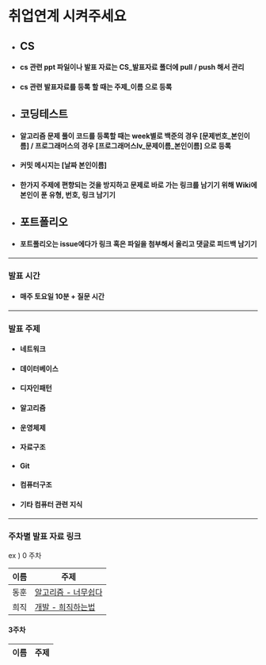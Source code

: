 # 취업연계 시켜주세요

-   ## CS

-   #### cs 관련 ppt 파일이나 발표 자료는 CS_발표자료 폴더에 pull / push 해서 관리

-   #### cs 관련 발표자료를 등록 할 때는 주제_이름 으로 등록

-   ## 코딩테스트

-   #### 알고리즘 문제 풀이 코드를 등록할 때는 week별로 백준의 경우 [문제번호_본인이름] / 프로그래머스의 경우 [프로그래머스lv_문제이름_본인이름] 으로 등록

-   #### 커밋 메시지는 [날짜 본인이름]

-   #### 한가지 주제에 편향되는 것을 방지하고 문제로 바로 가는 링크를 남기기 위해 Wiki에 본인이 푼 유형, 번호, 링크 남기기

-   ## 포트폴리오

-   #### 포트폴리오는 issue에다가 링크 혹은 파일을 첨부해서 올리고 댓글로 피드백 남기기

---

### 발표 시간

-   #### 매주 토요일 10분 + 질문 시간

---

### 발표 주제

-  #### 네트워크
-  #### 데이터베이스
-  #### 디자인패턴
-  #### 알고리즘
-  #### 운영체제
-  #### 자료구조
-  #### Git
-  #### 컴퓨터구조
-  #### 기타 컴퓨터 관련 지식

---

### 주차별 발표 자료 링크

ex ) 0 주차

| 이름 | 주제  |
| ------ | ------------------------------------------------------------------------------------------------------------------------------------------------------------------ |
| 동훈  | [알고리즘 - 너무쉽다](https://github.com/Seungmin-develop/Algorithm_Study) |
| 희직  | [개발 - 희직하는법](https://github.com/Seungmin-develop/Algorithm_Study) |
#### 3주차

| 이름 | 주제  |
| ------ | ------------------------------------------------------------------------------------------------------------------------------------------------------------------ |                                                                                                                                                     
